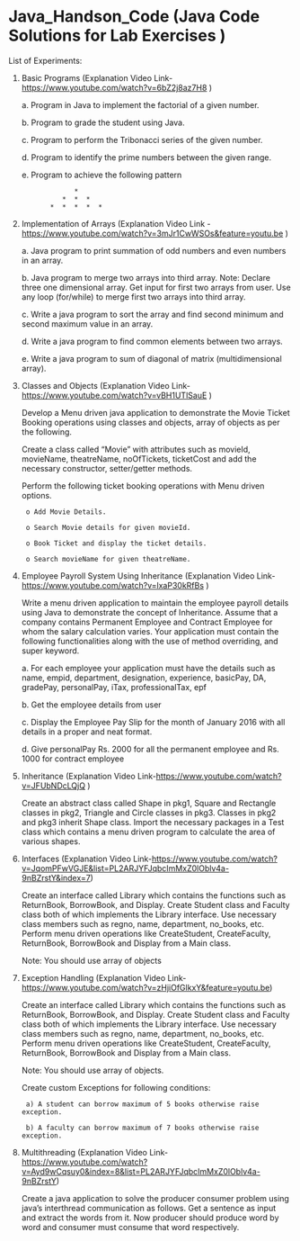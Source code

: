 # Java_Handson_Code (Java Code Solutions for Lab Exercises )

List of Experiments:

1. Basic Programs (Explanation Video Link- https://www.youtube.com/watch?v=6bZ2j8az7H8 )
   
    a. Program in Java to implement the factorial of a given number.
   
    b. Program to grade the student using Java.
   
    c. Program to perform the Tribonacci series of the given number.
   
    d. Program to identify the prime numbers between the given range.
   
    e. Program to achieve the following pattern
   
                    *
  		         *  *  *
              *  *  *  *  *

2. Implementation of Arrays (Explanation Video Link - https://www.youtube.com/watch?v=3mJr1CwWSOs&feature=youtu.be )

	a. Java program to print summation of odd numbers and even numbers in an array.

	b. Java program to merge two arrays into third array.
	   Note: 
	   Declare three one dimensional array.
	   Get input for first two arrays from user.
	   Use any loop (for/while) to merge first two arrays into third array.

	c. Write a java program to sort the array and find second minimum and second maximum value in an array.

	d. Write a java program to find common elements between two arrays.

	e. Write a java program to sum of diagonal of matrix (multidimensional array).

3. Classes and Objects (Explanation Video Link- https://www.youtube.com/watch?v=vBH1UTlSauE )
   
   Develop a Menu driven java application to demonstrate the Movie Ticket Booking operations using classes and objects, array of objects as per the following.
   
   	Create a class called “Movie” with attributes such as movieId, movieName, theatreName, noOfTickets, ticketCost and add the necessary constructor, setter/getter methods.
   
   	Perform the following ticket booking operations with Menu driven options.
   
		o Add Movie Details.

		o Search Movie details for given movieId.

		o Book Ticket and display the ticket details.

		o Search movieName for given theatreName.

4. Employee Payroll System Using Inheritance (Explanation Video Link- https://www.youtube.com/watch?v=lxaP30kRfBs )

	Write a menu driven application to maintain the employee payroll details using Java to demonstrate the concept of Inheritance. Assume that a company contains Permanent Employee and Contract Employee for whom the salary calculation varies. Your application must contain the following functionalities along with the use of method overriding, and super keyword.

	a. For each employee your application must have the details such as name, empid, department, designation, experience, basicPay, DA, gradePay, personalPay, iTax, professionalTax, epf
	
	b. Get the employee details from user
	
	c. Display the Employee Pay Slip for the month of January 2016 with all details in a proper and neat format.
	
	d. Give personalPay Rs. 2000 for all the permanent employee and Rs. 1000 for contract employee

5. Inheritance (Explanation Video Link-https://www.youtube.com/watch?v=JFUbNDcLQjQ )

	Create an abstract class called Shape in pkg1, Square and Rectangle classes in pkg2, Triangle and Circle classes in pkg3. Classes in pkg2 and pkg3 inherit Shape class. Import the necessary packages in a Test class which contains a menu driven program to calculate the area of various shapes.

6. Interfaces (Explanation Video Link-https://www.youtube.com/watch?v=JqomPFwVGJE&list=PL2ARJYFJqbcImMxZ0lOblv4a-9nBZrstY&index=7)

	Create an interface called Library which contains the functions such as ReturnBook, BorrowBook, and Display. Create Student class and Faculty class both of which implements the Library interface. Use necessary class members such as regno, name, department, no_books, etc. Perform menu driven operations like CreateStudent, CreateFaculty, ReturnBook, BorrowBook and Display from a Main class.

	Note: You should use array of objects 

7. Exception Handling (Explanation Video Link- https://www.youtube.com/watch?v=zHjiOfGlkxY&feature=youtu.be)

	Create an interface called Library which contains the functions such as ReturnBook, BorrowBook, and Display. Create Student class and Faculty class both of which implements the Library interface. Use necessary class members such as regno, name, department, no_books, etc. Perform menu driven operations like CreateStudent, CreateFaculty, ReturnBook, BorrowBook and Display from a Main class.

 	Note: You should use array of objects. 

	Create custom Exceptions for following conditions: 
	
		a) A student can borrow maximum of 5 books otherwise raise exception.
 		
		b) A faculty can borrow maximum of 7 books otherwise raise exception. 

8. Multithreading (Explanation Video Link- https://www.youtube.com/watch?v=Ayd9wCqsuy0&index=8&list=PL2ARJYFJqbcImMxZ0lOblv4a-9nBZrstY)

	Create a java application to solve the producer consumer problem using java’s interthread communication as follows. Get a sentence as input and extract the words from it. Now producer should produce word by word and consumer must consume that word respectively.